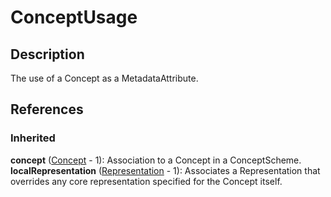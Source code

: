 
# ConceptUsage





## Description

The use of a Concept as a MetadataAttribute.




## References

### Inherited

**concept** ([Concept](../ConceptSchemes/Concept.md) - 1): Association to a Concept in a ConceptScheme.
**localRepresentation** ([Representation](../Base/Representation.md) - 1): Associates a Representation that overrides any core representation specified for the Concept itself.



